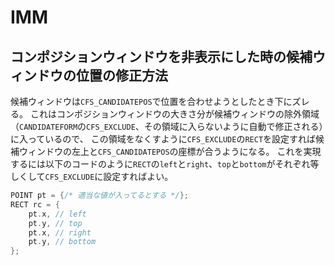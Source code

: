 # IMM

## コンポジションウィンドウを非表示にした時の候補ウィンドウの位置の修正方法

候補ウィンドウは`CFS_CANDIDATEPOS`で位置を合わせようとしたとき下にズレる。
これはコンポジションウィンドウの大きさ分が候補ウィンドウの除外領域（`CANDIDATEFORM`の`CFS_EXCLUDE`、その領域に入らないように自動で修正される）に入っているので、
この領域をなくすように`CFS_EXCLUDE`の`RECT`を設定すれば候補ウィンドウの左上と`CFS_CANDIDATEPOS`の座標が合うようになる。
これを実現するには以下のコードのように`RECT`の`left`と`right`、`top`と`bottom`がそれぞれ等しくして`CFS_EXCLUDE`に設定すればよい。

```c++
POINT pt = {/* 適当な値が入ってるとする */};
RECT rc = {
	pt.x, // left
	pt.y, // top
	pt.x, // right
	pt.y, // bottom
};
```
